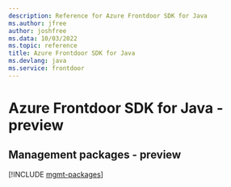 ```yaml
---
description: Reference for Azure Frontdoor SDK for Java
ms.author: jfree
author: joshfree
ms.data: 10/03/2022
ms.topic: reference
title: Azure Frontdoor SDK for Java
ms.devlang: java
ms.service: frontdoor
---
```

# Azure Frontdoor SDK for Java - preview

## Management packages - preview
[!INCLUDE [mgmt-packages](frontdoor-mgmt-index.md)]